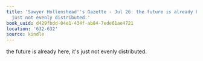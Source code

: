 ```yaml
---
title: 'Sawyer Hollenshead''s Gazette - Jul 26: the future is already here, it''s
  just not evenly distributed.'
book_uuid: d429fbdd-04e1-434f-ab84-7ede61ae4721
location: '632-632'
source: kindle
---
```


the future is already here, it's just not evenly distributed.